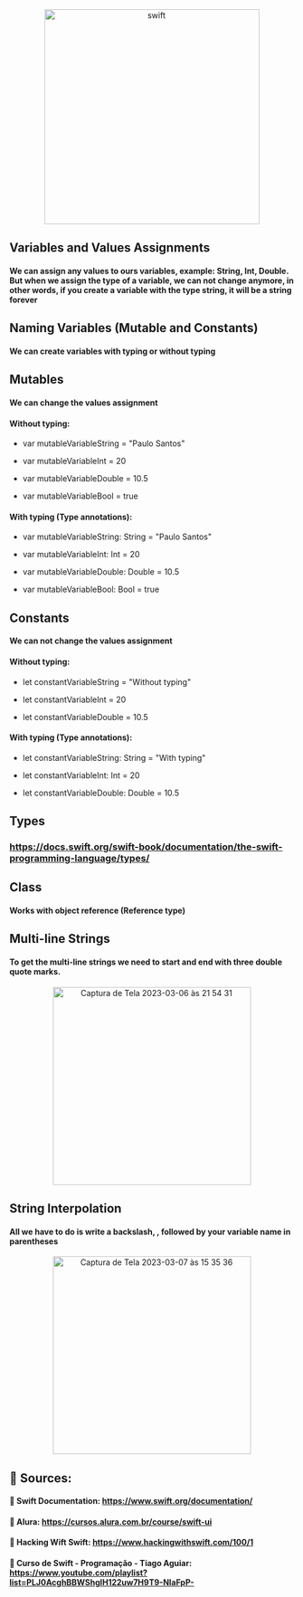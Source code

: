 <div align="center">
  <img align="center" alt="swift" src="https://img.shields.io/badge/Swift-orange?&logo=swift&logoColor=white" width="380">
</div>

## Variables and Values Assignments

#### We can assign any values to ours variables, example: String, Int, Double. But when we assign the type of a variable, we can not change anymore, in other words, if you create a variable with the type string, it will be a string forever

## Naming Variables (Mutable and Constants)

#### We can create variables with typing or without typing

## Mutables

#### We can change the values assignment

#### Without typing:

- var mutableVariableString = "Paulo Santos"

- var mutableVariableInt = 20

- var mutableVariableDouble = 10.5

- var mutableVariableBool = true

#### With typing (Type annotations):

- var mutableVariableString: String = "Paulo Santos"

- var mutableVariableInt: Int = 20

- var mutableVariableDouble: Double = 10.5

- var mutableVariableBool: Bool = true

## Constants

#### We can not change the values assignment

#### Without typing:

- let constantVariableString = "Without typing"

- let constantVariableInt = 20

- let constantVariableDouble = 10.5

#### With typing (Type annotations):

- let constantVariableString: String = "With typing"

- let constantVariableInt: Int = 20

- let constantVariableDouble: Double = 10.5

## Types

### https://docs.swift.org/swift-book/documentation/the-swift-programming-language/types/

## Class

#### Works with object reference (Reference type)

## Multi-line Strings
#### To get the multi-line strings we need to start and end with three double quote marks.

<div align="center">
  <img width="350" alt="Captura de Tela 2023-03-06 às 21 54 31" src="https://user-images.githubusercontent.com/67521304/223291250-a84d8ae6-665a-41f5-b2b1-14c3f850aed5.png">
</div>

## String Interpolation

#### All we have to do is write a backslash, \, followed by your variable name in parentheses

<div align="center">
  <img width="350" alt="Captura de Tela 2023-03-07 às 15 35 36" src="https://user-images.githubusercontent.com/67521304/223518014-9802027f-fae2-48fe-bfa9-370d06bffd1e.png">
</div>


## :book: Sources: 

#### :notebook_with_decorative_cover: Swift Documentation: https://www.swift.org/documentation/

#### :blue_book: Alura: https://cursos.alura.com.br/course/swift-ui

#### :orange_book: Hacking Wift Swift: https://www.hackingwithswift.com/100/1

#### :closed_book: Curso de Swift - Programação - Tiago Aguiar: https://www.youtube.com/playlist?list=PLJ0AcghBBWShgIH122uw7H9T9-NIaFpP-
